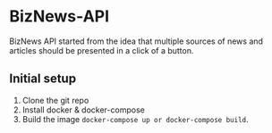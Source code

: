 # BizNews-API
BizNews API started from the idea that multiple sources of news and articles should be presented in a click of a button. 

## Initial setup
1. Clone the git repo
2. Install docker & docker-compose
3. Build the image `docker-compose up or docker-compose build`.
